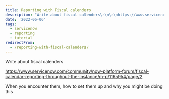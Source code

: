 ```yaml
---
title: Reporting with Fiscal calenders
description: "Write about fiscal calenders\r\n\r\nhttps://www.servicenow.com/community/now-platform-forum/fiscal-calendar-reporting-throughout-the-instance/m-p/1165954/page/2\r..."
date: '2022-06-06'
tags:
  - servicenow
  - reporting
  - tutorial
redirectFrom:
  - /reporting-with-fiscal-calenders/
---
```


<!--StartFragment-->

Write about fiscal calenders[](https://community.servicenow.com/community?id=community_question&sys_id=ccb2cf21dbd8dbc01dcaf3231f961970)

https://www.servicenow.com/community/now-platform-forum/fiscal-calendar-reporting-throughout-the-instance/m-p/1165954/page/2



W﻿hen you encounter them, how to set them up and why you might be doing this

<!--EndFragment-->